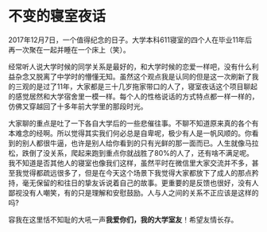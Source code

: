 #  不变的寝室夜话

2017年12月7日，一个值得纪念的日子。大学本科611寝室的四个人在毕业11年后再一次聚在一起并睡在一个床上（笑）。

经常听人说大学时候的同学关系是最好的，和大学时候的恋爱一样吧，没有什么利益杂念又脱离了中学时的懵懂无知。虽然这个观点我是认同的但是这一次刷新了我的三观的是过了11年，大家都是三十几岁拖家带口的人了，寝室夜话这个项目聊起的感觉居然和大学宿舍里一模一样。每个人的性格说话的方式特点都一样一样的，仿佛又穿越回了十多年前大学里的那段时光。

大家聊的重点是吐了一下各自大学后的一些悲催往事。不聊不知道原来真的各个有本难念的经啊。所以觉得其实我们何必总是自卑呢，极少有人是一帆风顺的。你看到的别人都很牛逼，也许是别人给你看到的只有光鲜的那一面而已。人生就像马拉松，跌倒了没关系，爬起来跑到重点你就战胜了80%的人了，还有啥不满足呢。我不知道是否其他人的寝室也像我们这样，虽然平时在微信里大家交流并不多，甚至我觉得都疏远很多了，但是在今天这个场景下我觉得大家都放下了成人的那点矜持，毫无保留的和往日的挚友诉说着自己的故事。更重要的是反馈也很好，没有人鄙视没有人嘲笑，有的只是理解和安慰鼓励。人与人之间的关系不正应该是这样的吗?

容我在这里恬不知耻的大吼一声**我爱你们，我的大学室友**！希望友情长存。

